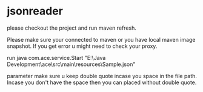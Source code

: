 # jsonreader
please checkout the project and run maven refresh.

Please make sure your connected to maven or you have local maven image snapshot. If you get error u might need to check your proxy.

run java com.ace.service.Start "E:\Java Development\ace\src\main\resources\Sample.json" 

parameter make sure u keep double quote incase you space in the file path. Incase you don't have the space then you can placed without double quote.
